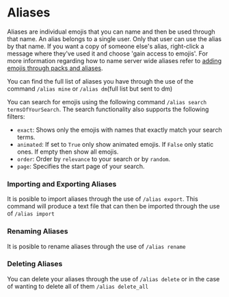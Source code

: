 # Aliases

Aliases are individual emojis that you can name and then be used through that name.
An alias belongs to a single user. Only that user can use the alias by that name. If you want a copy of someone else's alias, right-click a message where they've used it and choose 'gain access to emojis'.
For more information regarding how to name server wide aliases refer to [adding emojis through packs and aliases](../guild/Through_packs_and_aliases.md).

You can find the full list of aliases you have through the use of the command `/alias mine` or `/alias dm`(full list but sent to dm)

You can search for emojis using the following command `/alias search termsOfYourSearch`. 
The search functionality also supports the following filters:
- `exact`: Shows only the emojis with names that exactly match your search terms.
- `animated`: If set to `True` only show animated emojis. If `False` only static ones. If empty then show all emojis.
- `order`: Order by `relevance` to your search or by `random`.
- `page`: Specifies the start page of your search.

### Importing and Exporting Aliases

It is posible to import aliases through the use of `/alias export`.
This command will produce a text file that can then be imported through the use of `/alias import`

### Renaming Aliases

It is posible to rename aliases through the use of `/alias rename`

### Deleting Aliases

You can delete your aliases through the use of `/alias delete` or in the case of wanting to delete all of them `/alias delete_all`